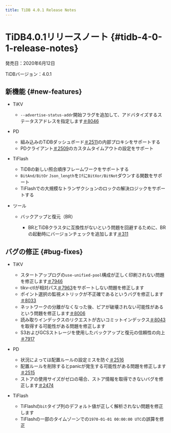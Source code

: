```yaml
---
title: TiDB 4.0.1 Release Notes
---
```


# TiDB4.0.1リリースノート {#tidb-4-0-1-release-notes}

発売日：2020年6月12日

TiDBバージョン：4.0.1

## 新機能 {#new-features}

-   TiKV

    -   `--advertise-status-addr`開始フラグを追加して、アドバタイズするステータスアドレスを指定します[＃8046](https://github.com/tikv/tikv/pull/8046)

-   PD

    -   組み込みのTiDBダッシュボード[＃2511](https://github.com/pingcap/pd/pull/2511)の内部プロキシをサポートする
    -   PDクライアント[＃2509](https://github.com/pingcap/pd/pull/2509)のカスタムタイムアウトの設定をサポート

-   TiFlash

    -   TiDBの新しい照合順序フレームワークをサポートする
    -   `BitAnd/BitOr` `Json_length`を`If`に`BitXor/BitNot`ダウンする関数をサポート
    -   TiFlashでの大規模なトランザクションのロックの解決ロジックをサポートする

-   ツール

    -   バックアップと復元（BR）

        -   BRとTiDBクラスタに互換性がないという問題を回避するために、BRの起動時にバージョンチェックを追加します[＃311](https://github.com/pingcap/br/pull/311)

## バグの修正 {#bug-fixes}

-   TiKV

    -   スタートアップログの`use-unified-pool`構成が正しく印刷されない問題を修正します[＃7946](https://github.com/tikv/tikv/pull/7946)
    -   tikv-ctlが相対パス[＃7963](https://github.com/tikv/tikv/pull/7963)をサポートしない問題を修正します
    -   ポイント選択の監視メトリックが不正確であるというバグを修正します[＃8033](https://github.com/tikv/tikv/pull/8033)
    -   ネットワークの分離がなくなった後、ピアが破壊されない可能性があるという問題を修正します[＃8006](https://github.com/tikv/tikv/pull/8006)
    -   読み取りインデックスのリクエストが古いコミットインデックス[＃8043](https://github.com/tikv/tikv/pull/8043)を取得する可能性がある問題を修正します
    -   S3およびGCSストレージを使用したバックアップと復元の信頼性の向上[＃7917](https://github.com/tikv/tikv/pull/7917)

-   PD

    -   状況によっては配置ルールの設定ミスを防ぐ[＃2516](https://github.com/pingcap/pd/pull/2516)
    -   配置ルールを削除するとpanicが発生する可能性がある問題を修正します[＃2515](https://github.com/pingcap/pd/pull/2515)
    -   ストアの使用サイズがゼロの場合、ストア情報を取得できないバグを修正します[＃2474](https://github.com/pingcap/pd/pull/2474)

-   TiFlash

    -   TiFlashの`bit`タイプ列のデフォルト値が正しく解析されない問題を修正します
    -   TiFlashの一部のタイムゾーンでの`1970-01-01 00:00:00 UTC`の誤算を修正
